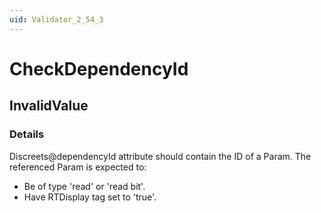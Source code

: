 ```yaml
---
uid: Validator_2_54_3
---
```


# CheckDependencyId

## InvalidValue

<!-- Description, Properties, ... sections are auto-generated. -->
<!-- REPLACE ME AUTO-GENERATION -->

### Details

Discreets@dependencyId attribute should contain the ID of a Param.
The referenced Param is expected to:
- Be of type 'read' or 'read bit'.
- Have RTDisplay tag set to 'true'.

<!-- Uncomment to add example code -->
<!--### Example code-->
